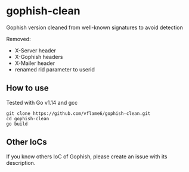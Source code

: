 # gophish-clean

Gophish version cleaned from well-known signatures to avoid detection 

Removed:

- X-Server header
- X-Gophish headers
- X-Mailer header
- renamed rid parameter to userid

## How to use

Tested with Go v1.14 and gcc

```
git clone https://github.com/vflame6/gophish-clean.git
cd gophish-clean
go build
```

## Other IoCs

If you know others IoC of Gophish, please create an issue with its description.
